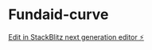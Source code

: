 # Fundaid-curve

[Edit in StackBlitz next generation editor ⚡️](https://stackblitz.com/~/github.com/Mehul6112/Fundaid-curve)